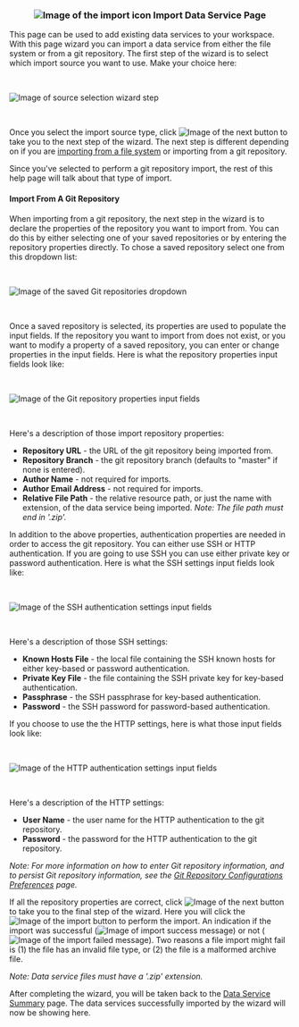 ### <p style="text-align: center">![Image of the import icon](images/ImportIcon.png "Import Data Service") Import Data Service Page</p>

This page can be used to add existing data services to your workspace. With this page wizard you can import a data service from either the file system or from a git repository. The first step of the wizard is to select which import source you want to use. Make your choice here:

<br />

![Image of source selection wizard step](images/DataServiceGitImportSelection.png "Select data service source step")

<br />

Once you select the import source type, click ![Image of the next button](images/NextButton.png "Next Button") to take you to the next step of the wizard. The next step is different depending on if you are [importing from a file system](dataservices-import-file-help.html) or importing from a git repository.

Since you've selected to perform a git repository import, the rest of this help page will talk about that type of import.

#### Import From A Git Repository 

When importing from a git repository, the next step in the wizard is to declare the properties of the repository you want to import from. You can do this by either selecting one of your saved repositories or by entering the repository properties directly. To chose a saved repository select one from this dropdown list:

<br />

![Image of the saved Git repositories dropdown](images/SavedGitRepositoriesDropdown.png "Saved Git Repositories list")

<br />

Once a saved repository is selected, its properties are used to populate the input fields. If the repository you want to import from does not exist, or you want to modify a property of a saved repository, you can enter or change properties in the input fields. Here is what the repository properties input fields look like:

<br />

![Image of the Git repository properties input fields](images/GitRepositoryProperties.png "Git Repository Properties")

<br />

Here's a description of those import repository properties: 

*   **Repository URL** - the URL of the git repository being imported from.
*   **Repository Branch** - the git repository branch (defaults to "master" if none is entered).
*   **Author Name** - not required for imports.
*   **Author Email Address** - not required for imports.
*   **Relative File Path** - the relative resource path, or just the name with extension, of the data service being imported. _Note: The file path must end in '.zip'._

In addition to the above properties, authentication properties are needed in order to access the git repository. You can either use SSH or HTTP authentication. If you are going to use SSH you can use either private key or password authentication. Here is what the SSH settings input fields look like:

<br />

![Image of the SSH authentication settings input fields](images/SshAuthenticationSettings.png "SSH Authentication Settings")

<br />

Here's a description of those SSH settings: 

*   **Known Hosts File** - the local file containing the SSH known hosts for either key-based or password authentication.
*   **Private Key File** - the file containing the SSH private key for key-based authentication.
*   **Passphrase** - the SSH passphrase for key-based authentication.
*   **Password** - the SSH password for password-based authentication.

If you choose to use the the HTTP settings, here is what those input fields look like:

<br />

![Image of the HTTP authentication settings input fields](images/HttpAuthenticationSettings.png "HTTP Authentication Settings")

<br />

Here's a description of the HTTP settings: 

*   **User Name** - the user name for the HTTP authentication to the git repository.
*   **Password** - the password for the HTTP authentication to the git repository.

_Note: For more information on how to enter Git repository information, and to persist Git repository information, see the [Git Repository Configurations Preferences](git-settings-help.html) page._

If all the repository properties are correct, click ![Image of the next button](images/NextButton.png "Next Button") to take you to the final step of the wizard. Here you will click the ![Image of the import button](images/ImportButton.png "Import Button") to perform the import. An indication if the import was successful (![Image of import success message](images/ImportExportSuccess.png "Import success")) or not (![Image of the import failed message](images/ImportExportFailed.png "Import failed")). Two reasons a file import might fail is (1) the file has an invalid file type, or (2) the file is a malformed archive file.

_Note: Data service files must have a '.zip' extension._

After completing the wizard, you will be taken back to the [Data Service Summary](dataservices-summary-help.html) page. The data services successfully imported by the wizard will now be showing here.





